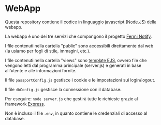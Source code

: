 # WebApp
Questa repository contiene il codice in linguaggio javascript ([Node.JS](https://nodejs.org/)) della webapp.

La webapp è uno dei tre servizi che compongono il progetto [Fermi Notify](https://github.com/ferminotify/ferminotify).

I file contenuti nella cartella "public" sono accessibili direttamente dal web (la usiamo per fogli di stile, immagini, etc.).

I file contenuti nella cartella "views" sono [template EJS](https://ejs.co/), ovvero file che vengono letti dal programma principale (server.js) e generati in base all'utente e alle informazioni fornite. 

Il file `passportConfig.js` gestisce i cookie e le impostazioni sui login/logout.

Il file `dbConfig.js` gestisce la connessione con il database.

Per eseguire:
`node server.js`
che gestirà tutte le richieste grazie al framework [Express](https://expressjs.com/).

Non è incluso il file `.env`, in quanto contiene le credenziali di accesso al database.